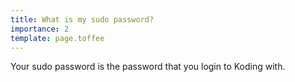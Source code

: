```yaml
---
title: What is my sudo password?
importance: 2
template: page.toffee
---
```


Your sudo password is the password that you login to Koding with.
